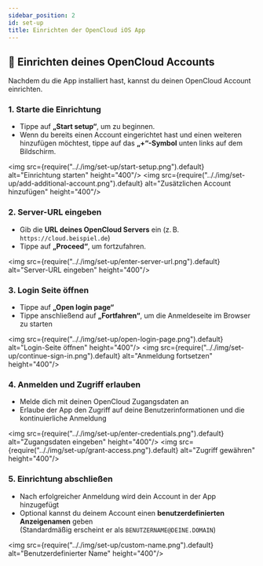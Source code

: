 ```yaml
---
sidebar_position: 2
id: set-up
title: Einrichten der OpenCloud iOS App
---
```


## 🔐 Einrichten deines OpenCloud Accounts

Nachdem du die App installiert hast, kannst du deinen OpenCloud Account einrichten.

### 1. Starte die Einrichtung

- Tippe auf **„Start setup“**, um zu beginnen.  
- Wenn du bereits einen Account eingerichtet hast und einen weiteren hinzufügen möchtest, tippe auf das **„+“-Symbol** unten links auf dem Bildschirm.

<img src={require(".././img/set-up/start-setup.png").default} alt="Einrichtung starten" height="400"/>
<img src={require(".././img/set-up/add-additional-account.png").default} alt="Zusätzlichen Account hinzufügen" height="400"/>

### 2. Server-URL eingeben

- Gib die **URL deines OpenCloud Servers** ein (z. B. `https://cloud.beispiel.de`)  
- Tippe auf **„Proceed“**, um fortzufahren.

<img src={require(".././img/set-up/enter-server-url.png").default} alt="Server-URL eingeben" height="400"/>

### 3. Login Seite öffnen

- Tippe auf **„Open login page“**
- Tippe anschließend auf **„Fortfahren“**, um die Anmeldeseite im Browser zu starten

<img src={require(".././img/set-up/open-login-page.png").default} alt="Login-Seite öffnen" height="400"/>
<img src={require(".././img/set-up/continue-sign-in.png").default} alt="Anmeldung fortsetzen" height="400"/>

### 4. Anmelden und Zugriff erlauben

- Melde dich mit deinen OpenCloud Zugangsdaten an  
- Erlaube der App den Zugriff auf deine Benutzerinformationen und die kontinuierliche Anmeldung

<img src={require(".././img/set-up/enter-credentials.png").default} alt="Zugangsdaten eingeben" height="400"/>
<img src={require(".././img/set-up/grant-access.png").default} alt="Zugriff gewähren" height="400"/>

### 5. Einrichtung abschließen

- Nach erfolgreicher Anmeldung wird dein Account in der App hinzugefügt  
- Optional kannst du deinem Account einen **benutzerdefinierten Anzeigenamen** geben  
  (Standardmäßig erscheint er als `BENUTZERNAME@DEINE.DOMAIN`)

<img src={require(".././img/set-up/custom-name.png").default} alt="Benutzerdefinierter Name" height="400"/>
